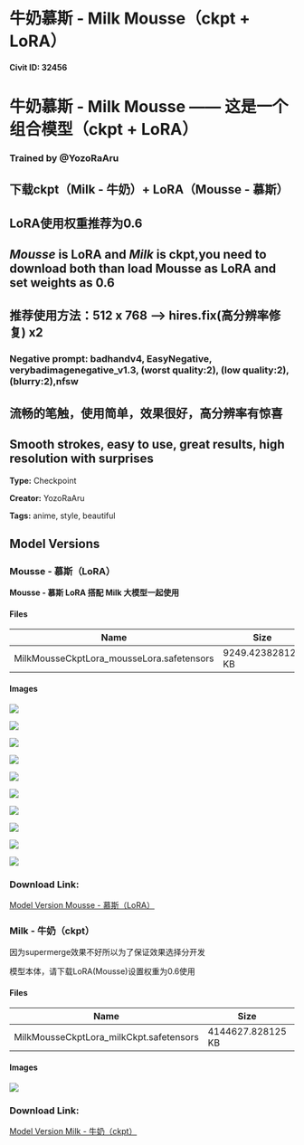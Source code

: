 # 牛奶慕斯 - Milk Mousse（ckpt + LoRA）

#### Civit ID: 32456

<h1>牛奶慕斯 - Milk Mousse —— 这是一个组合模型（ckpt + LoRA）</h1><h3><strong>Trained by </strong><span data-type="mention" class="mantine-1yiar0p" data-id="mention:34898" data-label="YozoRaAru">@YozoRaAru</span></h3><p></p><h2>下载ckpt（Milk - 牛奶）+ LoRA（Mousse - 慕斯）</h2><h2>LoRA使用权重推荐为<strong>0.6</strong></h2><h2><strong><em>Mousse </em></strong>is <strong>LoRA </strong>and <strong><em>Milk </em></strong>is <strong>ckpt</strong>,you need to <strong>download both</strong> than <strong>load Mousse as LoRA</strong> and set weights as <strong>0.6</strong></h2><p></p><h2>推荐使用方法：512 x 768 --&gt; hires.fix(高分辨率修复) x2</h2><p></p><h3>Negative prompt: badhandv4, EasyNegative, verybadimagenegative_v1.3, (worst quality:2), (low quality:2), (blurry:2),nfsw</h3><p></p><h2>流畅的笔触，使用简单，效果很好，高分辨率有惊喜</h2><h2>Smooth strokes, easy to use, great results, high resolution with surprises</h2>

**Type:** Checkpoint

**Creator:** YozoRaAru

**Tags:** anime, style, beautiful

## Model Versions

### Mousse - 慕斯（LoRA）

<p><strong>Mousse - 慕斯 LoRA 搭配 Milk 大模型一起使用</strong></p>

#### Files

| Name | Size | Type | Format | Download Url | AutoV1 | AutoV2 | SHA256 | CRC32 | BLAKE3 |
| --- | --- | --- | --- | --- | --- | --- | --- | --- | --- |
| MilkMousseCkptLora_mousseLora.safetensors | 9249.423828125 KB | Model | SafeTensor | https://civitai.com/api/download/models/47876 | 725F4A20 | 6B3421927F | 6B3421927F2F1BFF055B7F0F481D133392AE7FC577D3FE8BA3DD2F797A09E2B6 | 8C02C6D3 | D1FCF57306B2A10F27F4DDA6F4871B5FCF0D6D6823A5EA35792288C795F6B909 |

#### Images

<p><img src="https://image.civitai.com/xG1nkqKTMzGDvpLrqFT7WA/73e63d07-c445-4441-6cb5-743c97643400/width=450/515143.jpeg" /></p>

<p><img src="https://image.civitai.com/xG1nkqKTMzGDvpLrqFT7WA/777c39ee-5f68-406f-fcdf-208273176800/width=450/515174.jpeg" /></p>

<p><img src="https://image.civitai.com/xG1nkqKTMzGDvpLrqFT7WA/a0a3dc1f-cdcc-41e7-2011-a811b4c76900/width=450/515719.jpeg" /></p>

<p><img src="https://image.civitai.com/xG1nkqKTMzGDvpLrqFT7WA/297d0169-a774-4e6f-f51c-f3515e8fdf00/width=450/532265.jpeg" /></p>

<p><img src="https://image.civitai.com/xG1nkqKTMzGDvpLrqFT7WA/c94c1e4b-3a26-46f2-f11d-51fba70c7f00/width=450/532267.jpeg" /></p>

<p><img src="https://image.civitai.com/xG1nkqKTMzGDvpLrqFT7WA/82595f50-9bd1-4ef4-21e3-2918faef3700/width=450/515141.jpeg" /></p>

<p><img src="https://image.civitai.com/xG1nkqKTMzGDvpLrqFT7WA/c6306163-15e5-4785-6c60-f1f09d545c00/width=450/515156.jpeg" /></p>

<p><img src="https://image.civitai.com/xG1nkqKTMzGDvpLrqFT7WA/66700079-d3f7-4c61-25d4-387c4df66400/width=450/515165.jpeg" /></p>

<p><img src="https://image.civitai.com/xG1nkqKTMzGDvpLrqFT7WA/d9b7b5c3-fcd5-436e-b659-88da0fe0cf00/width=450/515201.jpeg" /></p>

<p><img src="https://image.civitai.com/xG1nkqKTMzGDvpLrqFT7WA/d037ba60-a922-4502-750b-12748b8fb300/width=450/515168.jpeg" /></p>

### Download Link:

[Model Version Mousse - 慕斯（LoRA）](https://civitai.com/api/download/models/47876)

### Milk - 牛奶（ckpt）

<p>因为supermerge效果不好所以为了保证效果选择分开发</p><p>模型本体，请下载LoRA(Mousse)设置权重为0.6使用</p>

#### Files

| Name | Size | Type | Format | Download Url | AutoV1 | AutoV2 | SHA256 | CRC32 | BLAKE3 |
| --- | --- | --- | --- | --- | --- | --- | --- | --- | --- |
| MilkMousseCkptLora_milkCkpt.safetensors | 4144627.828125 KB | Model | SafeTensor | https://civitai.com/api/download/models/47865 | D2B19BEF | ECF14458F0 | ECF14458F09C358FDA8A7192A5C195926C9209162721FDB7081CC55680333A37 | 462D26DB | CEFEC484068CCF5D49A938294407E1D52B8B8B3CFB24FE964F1C65A84E6B1711 |

#### Images

<p><img src="https://image.civitai.com/xG1nkqKTMzGDvpLrqFT7WA/04e7d063-7973-4957-e6fe-198f4700c500/width=450/515112.jpeg" /></p>

### Download Link:

[Model Version Milk - 牛奶（ckpt）](https://civitai.com/api/download/models/47865)


